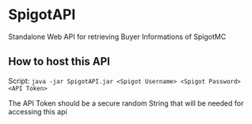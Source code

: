 # SpigotAPI
Standalone Web API for retrieving Buyer Informations of SpigotMC

## How to host this API

Script: ``java -jar SpigotAPI.jar <Spigot Username> <Spigot Password> <API Token>``

The API Token should be a secure random String that will be needed for accessing this api
